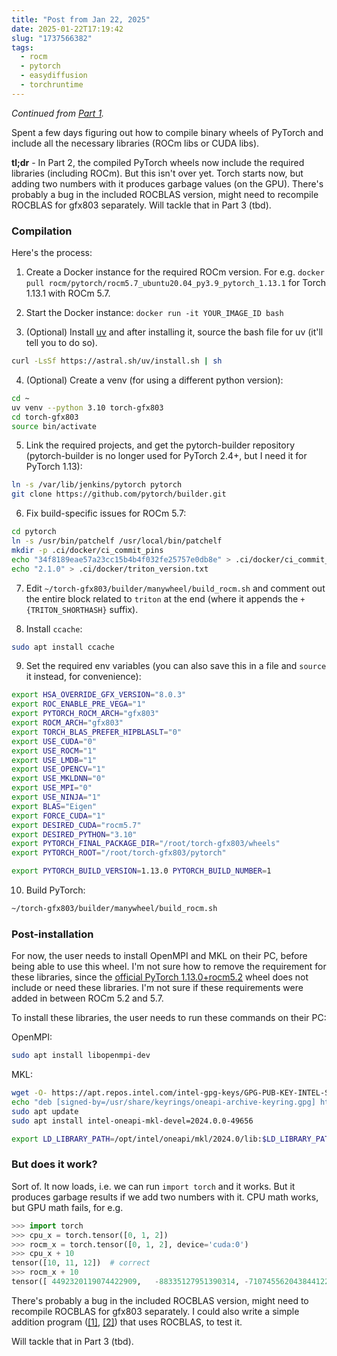 ```yaml
---
title: "Post from Jan 22, 2025"
date: 2025-01-22T17:19:42
slug: "1737566382"
tags:
  - rocm
  - pytorch
  - easydiffusion
  - torchruntime
---
```

*Continued from [Part 1](https://cmdr2.github.io/notes/2025/01/1737134382/).*

Spent a few days figuring out how to compile binary wheels of PyTorch and include all the necessary libraries (ROCm libs or CUDA libs).

**tl;dr** - In Part 2, the compiled PyTorch wheels now include the required libraries (including ROCm). But this isn't over yet. Torch starts now, but adding two numbers with it produces garbage values (on the GPU). There's probably a bug in the included ROCBLAS version, might need to recompile ROCBLAS for gfx803 separately. Will tackle that in Part 3 (tbd).

### Compilation

Here's the process:

1. Create a Docker instance for the required ROCm version. For e.g. `docker pull rocm/pytorch/rocm5.7_ubuntu20.04_py3.9_pytorch_1.13.1` for Torch 1.13.1 with ROCm 5.7.

2. Start the Docker instance: `docker run -it YOUR_IMAGE_ID bash`

3. (Optional) Install [uv](https://astral.sh/uv) and after installing it, source the bash file for uv (it'll tell you to do so).
```bash
curl -LsSf https://astral.sh/uv/install.sh | sh
```
4. (Optional) Create a venv (for using a different python version):
```bash
cd ~
uv venv --python 3.10 torch-gfx803
cd torch-gfx803
source bin/activate
```
5. Link the required projects, and get the pytorch-builder repository (pytorch-builder is no longer used for PyTorch 2.4+, but I need it for PyTorch 1.13):
```bash
ln -s /var/lib/jenkins/pytorch pytorch
git clone https://github.com/pytorch/builder.git
```
6. Fix build-specific issues for ROCm 5.7:
```bash
cd pytorch
ln -s /usr/bin/patchelf /usr/local/bin/patchelf
mkdir -p .ci/docker/ci_commit_pins
echo "34f8189eae57a23cc15b4b4f032fe25757e0db8e" > .ci/docker/ci_commit_pins/triton-rocm.txt
echo "2.1.0" > .ci/docker/triton_version.txt
```
7. Edit `~/torch-gfx803/builder/manywheel/build_rocm.sh` and comment out the entire block related to `triton` at the end (where it appends the `+{TRITON_SHORTHASH}` suffix).

8. Install `ccache`:
```bash
sudo apt install ccache
```
9. Set the required env variables (you can also save this in a file and `source` it instead, for convenience):
```bash
export HSA_OVERRIDE_GFX_VERSION="8.0.3"
export ROC_ENABLE_PRE_VEGA="1"
export PYTORCH_ROCM_ARCH="gfx803"
export ROCM_ARCH="gfx803"
export TORCH_BLAS_PREFER_HIPBLASLT="0"
export USE_CUDA="0"
export USE_ROCM="1"
export USE_LMDB="1"
export USE_OPENCV="1"
export USE_MKLDNN="0"
export USE_MPI="0"
export USE_NINJA="1"
export BLAS="Eigen"
export FORCE_CUDA="1"
export DESIRED_CUDA="rocm5.7"
export DESIRED_PYTHON="3.10"
export PYTORCH_FINAL_PACKAGE_DIR="/root/torch-gfx803/wheels"
export PYTORCH_ROOT="/root/torch-gfx803/pytorch"

export PYTORCH_BUILD_VERSION=1.13.0 PYTORCH_BUILD_NUMBER=1
```
10. Build PyTorch:
```bash
~/torch-gfx803/builder/manywheel/build_rocm.sh
```

### Post-installation

For now, the user needs to install OpenMPI and MKL on their PC, before being able to use this wheel. I'm not sure how to remove the requirement for these libraries, since the [official PyTorch 1.13.0+rocm5.2](https://download.pytorch.org/whl/rocm5.2/torch-1.13.0%2Brocm5.2-cp310-cp310-linux_x86_64.whl) wheel does not include or need these libraries. I'm not sure if these requirements were added in between ROCm 5.2 and 5.7.

To install these libraries, the user needs to run these commands on their PC:

OpenMPI:
```bash
sudo apt install libopenmpi-dev
```

MKL:
```bash
wget -O- https://apt.repos.intel.com/intel-gpg-keys/GPG-PUB-KEY-INTEL-SW-PRODUCTS.PUB | gpg --dearmor | sudo tee /usr/share/keyrings/oneapi-archive-keyring.gpg > /dev/null
echo "deb [signed-by=/usr/share/keyrings/oneapi-archive-keyring.gpg] https://apt.repos.intel.com/oneapi all main" | sudo tee /etc/apt/sources.list.d/oneAPI.list
sudo apt update
sudo apt install intel-oneapi-mkl-devel=2024.0.0-49656

export LD_LIBRARY_PATH=/opt/intel/oneapi/mkl/2024.0/lib:$LD_LIBRARY_PATH
```

### But does it work?
Sort of. It now loads, i.e. we can run `import torch` and it works. But it produces garbage results if we add two numbers with it. CPU math works, but GPU math fails, for e.g.
```py
>>> import torch
>>> cpu_x = torch.tensor([0, 1, 2])
>>> rocm_x = torch.tensor([0, 1, 2], device='cuda:0')
>>> cpu_x + 10
tensor([10, 11, 12])  # correct
>>> rocm_x + 10
tensor([ 4492320119074422909,   -88335127951390314, -7107455620438441222], device='cuda:0')  # <---- garbage values
```

There's probably a bug in the included ROCBLAS version, might need to recompile ROCBLAS for gfx803 separately. I could also write a simple addition program ([[1]](https://github.com/ROCm/rocBLAS-Examples/blob/develop/Level-1/dot/dot.cpp), [[2]](https://gist.github.com/cgmb/6ae0d118bf357fc4576a7568b85e1c45)) that uses ROCBLAS, to test it.

Will tackle that in Part 3 (tbd).